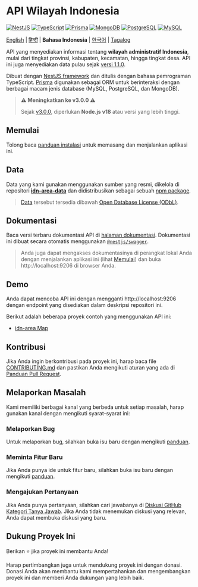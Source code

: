 <h1 align="">API Wilayah Indonesia</h1>

<p>
  <a href="https://nestjs.com"><img alt="NestJS" src="https://img.shields.io/badge/-NestJS-ea2845?style=flat-square&logo=nestjs&logoColor=white" /></a>
  <a href="https://www.typescriptlang.org"><img alt="TypeScript" src="https://img.shields.io/badge/-TypeScript-007ACC?style=flat-square&logo=typescript&logoColor=white" /></a>
  <a href="https://www.prisma.io"><img alt="Prisma" src="https://img.shields.io/badge/-Prisma-1B222D?style=flat-square&logo=prisma&logoColor=white" /></a>
  <a href="https://www.mongodb.com"><img alt="MongoDB" src="https://img.shields.io/badge/-MongoDB-47A248?style=flat-square&logo=mongodb&logoColor=white" /></a>
  <a href="https://www.postgresql.org"><img alt="PostgreSQL" src="https://img.shields.io/badge/-PostgreSQL-657991?style=flat-square&logo=postgresql&logoColor=white" /></a>
  <a href="https://www.mysql.com"><img alt="MySQL" src="https://img.shields.io/badge/-MySQL-00688F?style=flat-square&logo=mysql&logoColor=white" /></a>
</p>

[English](../README.md) | [हिन्दी](README_hi.md) | **Bahasa Indonesia** | [한국어](README_ko.md) | [Tagalog](README_tl.md)

API yang menyediakan informasi tentang **wilayah administratif Indonesia**, mulai dari tingkat provinsi, kabupaten, kecamatan, hingga tingkat desa. API ini juga menyediakan data pulau sejak [versi 1.1.0](https://github.com/fityannugroho/idn-area/releases/tag/v1.1.0).

Dibuat dengan [NestJS framework](https://nestjs.com) dan ditulis dengan bahasa pemrograman TypeScript. [Prisma](https://www.prisma.io) digunakan sebagai ORM untuk berinteraksi dengan berbagai macam jenis database (MySQL, PostgreSQL, dan MongoDB).

> **⚠️ Meningkatkan ke v3.0.0 ⚠️**
>
> Sejak [v3.0.0](https://github.com/fityannugroho/idn-area/releases/tag/v3.0.0), diperlukan **Node.js v18** atau versi yang lebih tinggi.

## Memulai

Tolong baca [panduan instalasi](installation.md) untuk memasang dan menjalankan aplikasi ini.

## Data

Data yang kami gunakan menggunakan sumber yang resmi, dikelola di repositori [**idn-area-data**](https://github.com/fityannugroho/idn-area-data) dan didistribusikan sebagai sebuah [npm package](https://www.npmjs.com/package/idn-area-data).

> [Data](https://github.com/fityannugroho/idn-area-data/tree/main/data) tersebut tersedia dibawah [Open Database License (ODbL)](https://github.com/fityannugroho/idn-area-data/blob/main/data/LICENSE.md).

## Dokumentasi

Baca versi terbaru dokumentasi API di [halaman dokumentasi](https://idn-area.up.railway.app). Dokumentasi ini dibuat secara otomatis menggunakan [`@nestjs/swagger`](https://docs.nestjs.com/openapi/introduction).

> Anda juga dapat mengakses dokumentasinya di perangkat lokal Anda dengan menjalankan aplikasi ini (lihat [Memulai](#memulai)) dan buka http://localhost:9206 di browser Anda.

## Demo

Anda dapat mencoba API ini dengan mengganti http://localhost:9206 dengan endpoint yang disediakan dalam deskripsi repositori ini.

Berikut adalah beberapa proyek contoh yang menggunakan API ini:

- [idn-area Map](https://github.com/fityannugroho/idn-area-map)

## Kontribusi

Jika Anda ingin berkontribusi pada proyek ini, harap baca file [CONTRIBUTING.md](../CONTRIBUTING.md) dan pastikan Anda mengikuti aturan yang ada di [Panduan Pull Request](../CONTRIBUTING.md#submitting-a-pull-request).

## Melaporkan Masalah

Kami memiliki berbagai kanal yang berbeda untuk setiap masalah, harap gunakan kanal dengan mengikuti syarat-syarat ini:

### Melaporkan Bug

Untuk melaporkan bug, silahkan buka isu baru dengan mengikuti [panduan](../CONTRIBUTING.md#submitting-an-issue).

### Meminta Fitur Baru

Jika Anda punya ide untuk fitur baru, silahkan buka isu baru dengan mengikuti [panduan](../CONTRIBUTING.md#submitting-an-issue).

### Mengajukan Pertanyaan

Jika Anda punya pertanyaan, silahkan cari jawabanya di [Diskusi GitHub Kategori Tanya Jawab](https://github.com/fityannugroho/idn-area/discussions/categories/q-a). Jika Anda tidak menemukan diskusi yang relevan, Anda dapat membuka diskusi yang baru.

## Dukung Proyek Ini

Berikan ⭐️ jika proyek ini membantu Anda!

Harap pertimbangkan juga untuk mendukung proyek ini dengan donasi. Donasi Anda akan membantu kami mempertahankan dan mengembangkan proyek ini dan memberi Anda dukungan yang lebih baik.
